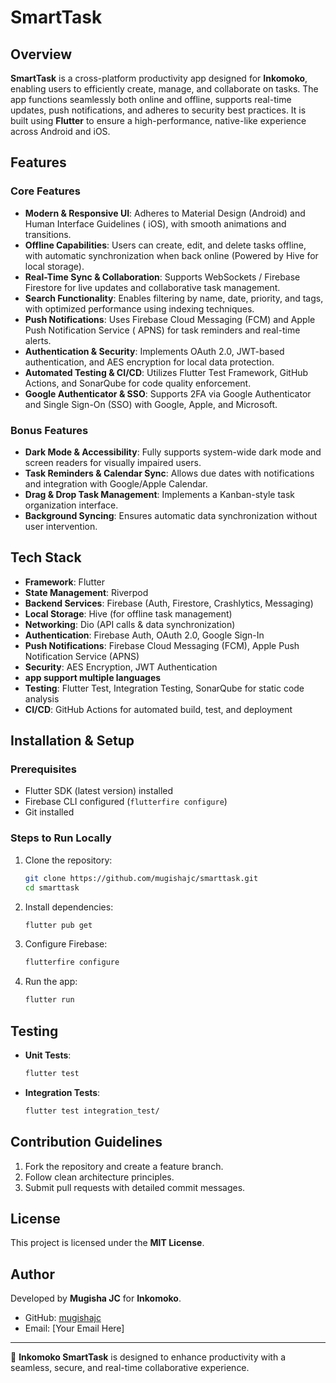 # SmartTask

## Overview

**SmartTask** is a cross-platform productivity app designed for **Inkomoko**, enabling users to
efficiently create, manage, and collaborate on tasks. The app functions seamlessly both online and
offline, supports real-time updates, push notifications, and adheres to security best practices. It
is built using **Flutter** to ensure a high-performance, native-like experience across Android and
iOS.

## Features

### Core Features

- **Modern & Responsive UI**: Adheres to Material Design (Android) and Human Interface Guidelines (
  iOS), with smooth animations and transitions.
- **Offline Capabilities**: Users can create, edit, and delete tasks offline, with automatic
  synchronization when back online (Powered by Hive for local storage).
- **Real-Time Sync & Collaboration**: Supports WebSockets / Firebase Firestore for live updates and
  collaborative task management.
- **Search Functionality**: Enables filtering by name, date, priority, and tags, with optimized
  performance using indexing techniques.
- **Push Notifications**: Uses Firebase Cloud Messaging (FCM) and Apple Push Notification Service (
  APNS) for task reminders and real-time alerts.
- **Authentication & Security**: Implements OAuth 2.0, JWT-based authentication, and AES encryption
  for local data protection.
- **Automated Testing & CI/CD**: Utilizes Flutter Test Framework, GitHub Actions, and SonarQube for
  code quality enforcement.
- **Google Authenticator & SSO**: Supports 2FA via Google Authenticator and Single Sign-On (SSO)
  with Google, Apple, and Microsoft.

### Bonus Features

- **Dark Mode & Accessibility**: Fully supports system-wide dark mode and screen readers for
  visually impaired users.
- **Task Reminders & Calendar Sync**: Allows due dates with notifications and integration with
  Google/Apple Calendar.
- **Drag & Drop Task Management**: Implements a Kanban-style task organization interface.
- **Background Syncing**: Ensures automatic data synchronization without user intervention.

## Tech Stack

- **Framework**: Flutter
- **State Management**: Riverpod
- **Backend Services**: Firebase (Auth, Firestore, Crashlytics, Messaging)
- **Local Storage**: Hive (for offline task management)
- **Networking**: Dio (API calls & data synchronization)
- **Authentication**: Firebase Auth, OAuth 2.0, Google Sign-In
- **Push Notifications**: Firebase Cloud Messaging (FCM), Apple Push Notification Service (APNS)
- **Security**: AES Encryption, JWT Authentication
- **app support multiple languages**
- **Testing**: Flutter Test, Integration Testing, SonarQube for static code analysis
- **CI/CD**: GitHub Actions for automated build, test, and deployment

## Installation & Setup

### Prerequisites

- Flutter SDK (latest version) installed
- Firebase CLI configured (`flutterfire configure`)
- Git installed

### Steps to Run Locally

1. Clone the repository:
   ```bash
   git clone https://github.com/mugishajc/smarttask.git
   cd smarttask
   ```
2. Install dependencies:
   ```bash
   flutter pub get
   ```
3. Configure Firebase:
   ```bash
   flutterfire configure
   ```
4. Run the app:
   ```bash
   flutter run
   ```

## Testing

- **Unit Tests**:
  ```bash
  flutter test
  ```
- **Integration Tests**:
  ```bash
  flutter test integration_test/
  ```

## Contribution Guidelines

1. Fork the repository and create a feature branch.
2. Follow clean architecture principles.
3. Submit pull requests with detailed commit messages.

## License

This project is licensed under the **MIT License**.

## Author

Developed by **Mugisha JC** for **Inkomoko**.

- GitHub: [mugishajc](https://github.com/mugishajc)
- Email: [Your Email Here]

---
🚀 **Inkomoko SmartTask** is designed to enhance productivity with a seamless, secure, and real-time
collaborative experience.

